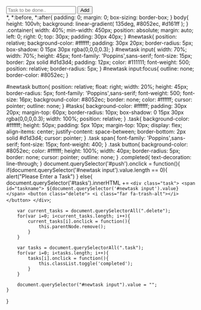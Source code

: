 <!DOCTYPE html>
<html lang="en">
<head>
    <title>Simple To Do List</title>
    <!--Google Font-->
    <link href="https://fonts.googleapis.com/css2?family=Poppins:wght@400;500&display=swap" rel="stylesheet">
    <!--Font Awesome CDN-->
    <link rel="stylesheet" href="https://cdnjs.cloudflare.com/ajax/libs/font-awesome/5.15.2/css/all.min.css">
    <!--Stylesheet-->
    <link rel="stylesheet" href="style.css">
</head>
<body>
    <div class="container">
        <div id="newtask">
            <input type="text" placeholder="Task to be done..">
            <button id="push">Add</button>
        </div>
        <div id="tasks"></div>
    </div>
    <!--Script-->
    <script src="script.js"></script>
</body>
</html>
*,
*:before,
*:after{
    padding: 0;
    margin: 0;
    box-sizing: border-box;
}
body{
    height: 100vh;
    background: linear-gradient(
        135deg,
        #8052ec,
        #d161ff
    );
}
.container{
    width: 40%;
    min-width: 450px;
    position: absolute;
    margin: auto;
    left: 0;
    right: 0;
    top: 30px;
    padding: 30px 40px;
}
#newtask{
    position: relative;
    background-color: #ffffff;
    padding: 30px 20px;
    border-radius: 5px;
    box-shadow: 0 15px 30px rgba(0,0,0,0.3);
}
#newtask input{
    width: 70%;
    width: 70%;
    height: 45px;
    font-family: 'Poppins',sans-serif;
    font-size: 15px;
    border: 2px solid #d1d3d4;
    padding: 12px;
    color: #111111;
    font-weight: 500;
    position: relative;
    border-radius: 5px;
}
#newtask input:focus{
    outline: none;
    border-color: #8052ec;
}

#newtask button{
    position: relative;
    float: right;
    width: 20%;
    height: 45px;
    border-radius: 5px;
    font-family: 'Poppins',sans-serif;
    font-weight: 500;
    font-size: 16px;
    background-color: #8052ec;
    border: none;
    color: #ffffff;
    cursor: pointer;
    outline: none;
}
#tasks{
    background-color: #ffffff;
    padding: 30px 20px;
    margin-top: 60px;
    border-radius: 10px;
    box-shadow: 0 15px 30px rgba(0,0,0,0.3);
    width: 100%;
    position: relative;
}
.task{
    background-color: #ffffff;
    height: 50px;
    padding: 5px 10px;
    margin-top: 10px;
    display: flex;
    align-items: center;
    justify-content: space-between;
    border-bottom: 2px solid #d1d3d4;
    cursor: pointer;
}
.task span{
    font-family: 'Poppins',sans-serif;
    font-size: 15px;
    font-weight: 400;
}
.task button{
    background-color: #8052ec;
    color: #ffffff;
    height: 100%;
    width: 40px;
    border-radius: 5px;
    border: none;
    cursor: pointer;
    outline: none;
}
.completed{
    text-decoration: line-through;
}
document.querySelector('#push').onclick = function(){
    if(document.querySelector('#newtask input').value.length == 0){
        alert("Please Enter a Task")
    }
    else{
        document.querySelector('#tasks').innerHTML += `
            <div class="task">
                <span id="taskname">
                    ${document.querySelector('#newtask input').value}
                </span>
                <button class="delete">
                    <i class="far fa-trash-alt"></i>
                </button>
            </div>
        `;

        var current_tasks = document.querySelectorAll(".delete");
        for(var i=0; i<current_tasks.length; i++){
            current_tasks[i].onclick = function(){
                this.parentNode.remove();
            }
        }

        var tasks = document.querySelectorAll(".task");
        for(var i=0; i<tasks.length; i++){
            tasks[i].onclick = function(){
                this.classList.toggle('completed');
            }
        }

        document.querySelector("#newtask input").value = "";
    }
}
